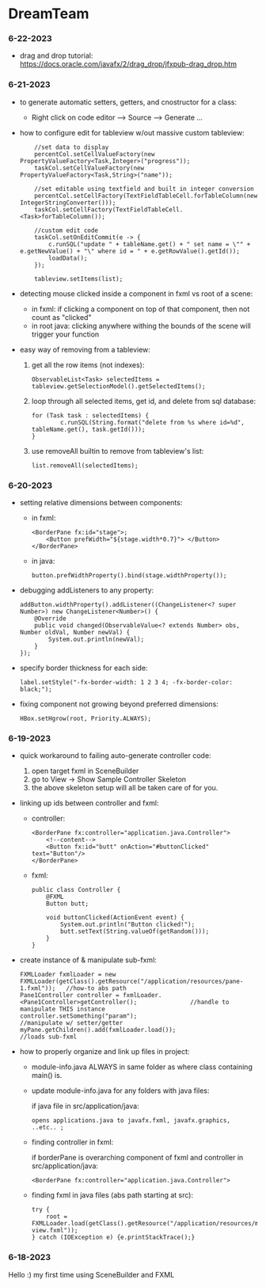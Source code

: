 # DreamTeam

### 6-22-2023

- drag and drop tutorial: https://docs.oracle.com/javafx/2/drag_drop/jfxpub-drag_drop.htm

### 6-21-2023

- to generate automatic setters, getters, and cnostructor for a class:
	- Right click on code editor --> Source --> Generate ...

- how to configure edit for tableview w/out massive custom tableview:
	```
    	//set data to display
    	percentCol.setCellValueFactory(new PropertyValueFactory<Task,Integer>("progress"));
    	taskCol.setCellValueFactory(new PropertyValueFactory<Task,String>("name"));

    	//set editable using textfield and built in integer conversion
    	percentCol.setCellFactory(TextFieldTableCell.forTableColumn(new IntegerStringConverter()));
    	taskCol.setCellFactory(TextFieldTableCell.<Task>forTableColumn());
    	
		//custom edit code
    	taskCol.setOnEditCommit(e -> {
    		c.runSQL("update " + tableName.get() + " set name = \"" + e.getNewValue() + "\" where id = " + e.getRowValue().getId());
    		loadData();
    	});
    	
    	tableview.setItems(list);
	```

- detecting mouse clicked inside a component in fxml vs root of a scene:
	- in fxml: if clicking a component on top of that component, then not count as "clicked"
	- in root java: clicking anywhere withing the bounds of the scene will trigger your function

- easy way of removing from a tableview:
	1. get all the row items (not indexes): 
	
		```
		ObservableList<Task> selectedItems = tableview.getSelectionModel().getSelectedItems();
		```
	2. loop through all selected items, get id, and delete from sql database:
	
		```
		for (Task task : selectedItems) {
    	    	c.runSQL(String.format("delete from %s where id=%d", tableName.get(), task.getId()));
    	}
		```
	3. use removeAll builtin to remove from tableview's list: 
	
		```
		list.removeAll(selectedItems);
		```


### 6-20-2023

- setting relative dimensions between components:
	- in fxml:

		```
		<BorderPane fx:id="stage">;
			<Button prefWidth="${stage.width*0.7}"> </Button>
		</BorderPane>
		```

	- in java:
		
		```
		button.prefWidthProperty().bind(stage.widthProperty());
		```

- debugging addListeners to any property: 

	```
	addButton.widthProperty().addListener((ChangeListener<? super Number>) new ChangeListener<Number>() {
		@Override
		public void changed(ObservableValue<? extends Number> obs, Number oldVal, Number newVal) {
			System.out.println(newVal);
		}
    });
	```

- specify border thickness for each side:
	```
	label.setStyle("-fx-border-width: 1 2 3 4; -fx-border-color: black;");
	```

- fixing component not growing beyond preferred dimensions:
	```
	HBox.setHgrow(root, Priority.ALWAYS); 
	```


### 6-19-2023

- quick workaround to failing auto-generate controller code:
	1. open target fxml in SceneBuilder
	2. go to View -> Show Sample Controller Skeleton
	3. the above skeleton setup will all be taken care of for you. 

- linking up ids between controller and fxml:
	- controller:
		```
		<BorderPane fx:controller="application.java.Controller"> 
			<!--content--> 
			<Button fx:id="butt" onAction="#buttonClicked" text="Button"/>
		</BorderPane>
		```
	- fxml: 
		```
		public class Controller {
			@FXML
			Button butt;

			void buttonClicked(ActionEvent event) {
				System.out.println("Button clicked!");
				butt.setText(String.valueOf(getRandom()));
			}
    	}
		```

- create instance of & manipulate sub-fxml:
	```
	FXMLLoader fxmlLoader = new FXMLLoader(getClass().getResource("/application/resources/pane-1.fxml"));   //how-to abs path       
	Pane1Controller controller = fxmlLoader.<Pane1Controller>getController();				//handle to manipulate THIS instance
	controller.setSomething("param");									//manipulate w/ setter/getter
	myPane.getChildren().add(fxmlLoader.load());								//loads sub-fxml
	```
- how to properly organize and link up files in project:
	- module-info.java ALWAYS in same folder as where class containing main() is. 
	- update module-info.java for any folders with java files:
		
		if java file in src/application/java:
		
		```
		opens applications.java to javafx.fxml, javafx.graphics, ..etc.. ;
		```
	- finding controller in fxml:

		if borderPane is overarching component of fxml and controller in src/application/java:

		```
		<BorderPane fx:controller="application.java.Controller">
		```

	- finding fxml in java files (abs path starting at src):

		```
		try {
			root = FXMLLoader.load(getClass().getResource("/application/resources/main-view.fxml"));
		} catch (IOException e) {e.printStackTrace();}
		```

### 6-18-2023

Hello :) my first time using SceneBuilder and FXML
